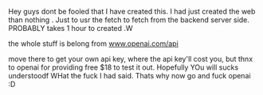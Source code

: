 Hey guys dont be fooled that I have created this. I had just created the web than nothing . Just to usr the fetch to fetch from the backend server side. PROBABLY takes 1 hour to created .W 



the whole stuff is belong from www.openai.com/api 

move there to get your own api key, where the api key'll cost you, but thnx to openai for providing free $18 to test it out. Hopefully YOu will sucks understoodf WHat the fuck I had said. Thats why now go and fuck openai :D
